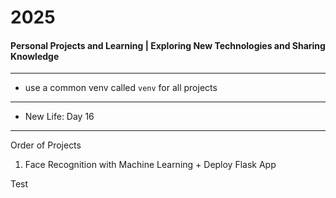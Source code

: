 # 2025
#### Personal Projects and Learning | Exploring New Technologies and Sharing Knowledge

---

- use a common venv called `venv` for all projects

--- 

- New Life: Day 16

---
Order of Projects

1. Face Recognition with Machine Learning + Deploy Flask App


Test
